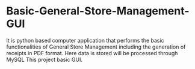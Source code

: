 # Basic-General-Store-Management-GUI
It is python based computer application that performs the basic functionalities of General Store Management including the generation of receipts in PDF format. Here data is stored will be processed through MySQL This project basic GUI.
